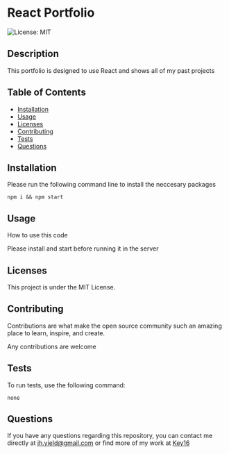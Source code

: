 # React Portfolio

![License: MIT](https://img.shields.io/badge/License-MIT-yellow.svg)
## Description
This portfolio is designed to use React and shows all of my past projects
## Table of Contents

* [Installation](#installation)
* [Usage](#usage)
* [Licenses](#licenses)
* [Contributing](#contributing)
* [Tests](#tests)
* [Questions](#questions)

## Installation 
Please run the following command line to install the neccesary packages
```
npm i && npm start
```


## Usage
How to use this code

Please install and start before running it in the server
## Licenses
This project is under the MIT License.

## Contributing
Contributions are what make the open source community such an amazing place to learn, inspire, and create. 

Any contributions are welcome
## Tests 
To run tests, use the following command:
```
none
```

## Questions

If you have any questions regarding this repository, you can contact me directly at jh.yield@gmail.com or find more of my work at [Key16](https://github.com/Key16)
